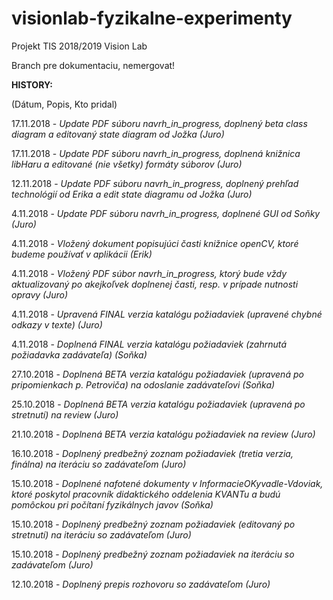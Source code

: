 # visionlab-fyzikalne-experimenty
Projekt TIS 2018/2019 Vision Lab

Branch pre dokumentaciu, nemergovat!

**HISTORY:**

(Dátum, Popis, Kto pridal)

17.11.2018 - *Update PDF súboru navrh_in_progress, doplnený beta class diagram a editovaný state diagram od Jožka (Juro)*

17.11.2018 - *Update PDF súboru navrh_in_progress, doplnená knižnica libHaru a editované (nie všetky) formáty súborov (Juro)*

12.11.2018 - *Update PDF súboru navrh_in_progress, doplnený prehľad technológií od Erika a edit state diagramu od Jožka (Juro)*

4.11.2018 - *Update PDF súboru navrh_in_progress, doplnené GUI od Soňky (Juro)*

4.11.2018 - *Vložený dokument popisujúci časti knižnice openCV, ktoré budeme používať v aplikácii (Erik)*

4.11.2018 - *Vložený PDF súbor navrh_in_progress, ktorý bude vždy aktualizovaný po akejkoľvek doplnenej časti, resp. v prípade nutnosti opravy (Juro)*

4.11.2018 - *Upravená FINAL verzia katalógu požiadaviek (upravené chybné odkazy v texte) (Juro)*

4.11.2018 - *Doplnená FINAL verzia katalógu požiadaviek (zahrnutá požiadavka zadávateľa) (Soňka)*

27.10.2018 - *Doplnená BETA verzia katalógu požiadaviek (upravená po pripomienkach p. Petroviča) na odoslanie zadávateľovi (Soňka)*

25.10.2018 - *Doplnená BETA verzia katalógu požiadaviek (upravená po stretnutí) na review (Juro)*

21.10.2018 - *Doplnená BETA verzia katalógu požiadaviek na review (Juro)*

16.10.2018 - *Doplnený predbežný zoznam požiadaviek (tretia verzia, finálna) na iteráciu so zadávateľom (Juro)*

15.10.2018 - *Doplnené nafotené dokumenty v InformacieOKyvadle-Vdoviak, ktoré poskytol pracovník didaktického oddelenia KVANTu a budú pomôckou pri počítaní fyzikálnych javov (Soňka)*

15.10.2018 - *Doplnený predbežný zoznam požiadaviek (editovaný po stretnutí) na iteráciu so zadávateľom (Juro)*

15.10.2018 - *Doplnený predbežný zoznam požiadaviek na iteráciu so zadávateľom (Juro)*

12.10.2018 - *Doplnený prepis rozhovoru so zadávateľom (Juro)*
